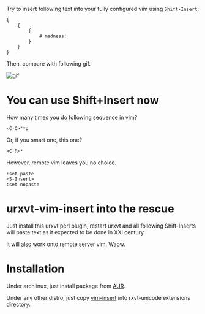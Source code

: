 Try to insert following text into your fully configured vim using `Shift-Insert`:

```
{
    {
        {
            # madness!
        }
    }
}
```

Then, compare with following gif.

![gif](https://cloud.githubusercontent.com/assets/674812/5927093/15b527c6-a692-11e4-85c1-fbe4a49c4ebc.gif)


You can use Shift+Insert now
============================

How many times you do following sequence in vim?

```
<C-O>"*p
```

Or, if you smart one, this one?

```
<C-R>*
```

However, remote vim leaves you no choice.

```
:set paste
<S-Insert>
:set nopaste
```

urxvt-vim-insert into the rescue
================================

Just install this urxvt perl plugin, restart urxvt and all following
Shift-Inserts will paste text as it expected to be done in XXI century.

It will also work onto remote server vim. Waow.

Installation
============

Under archlinux, just install package from
[AUR](https://aur.archlinux.org/packages/urxvt-vim-insert/).

Under any other distro, just copy [vim-insert](vim-insert) into rxvt-unicode extensions directory.

